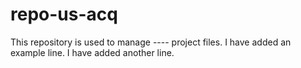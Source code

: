# repo-us-acq
This repository is used to manage ---- project files.
I have added an example line. 
I have added another line.